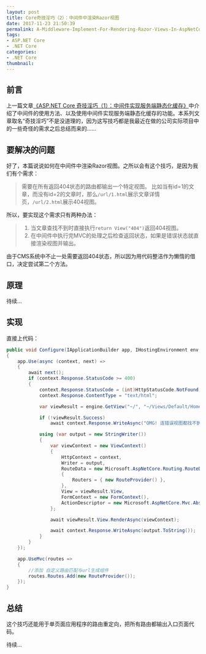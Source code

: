 ```yaml
---
layout: post
title: Core奇技淫巧（2）：中间件中渲染Razor视图
date: 2017-11-23 21:50:39
permalink: A-Middleware-Implement-For-Rendering-Razor-Views-In-AspNetCore
tags:
- ASP.NET Core
- .NET Core
categories:
- .NET Core
thumbnail:
---
```

## 前言

上一篇文章[《ASP.NET Core 奇技淫巧（1）：中间件实现服务端静态化缓存》](A-Middleware-Implement-For-Server-Side-Static-Caching-In-AspNetCore.html)中介绍了中间件的使用方法、以及使用中间件实现服务端静态化缓存的功能。本系列文章取名“奇技淫巧”不是没道理的，因为这写技巧都是我最近在做的公司实际项目中的一些奇怪的需求之后总结而来的……

## 要解决的问题

好了，本篇说说如何在中间件中渲染Razor视图。之所以会有这个技巧，是因为我们有个需求：

> 需要在所有返回404状态的路由都输出一个特定视图。
> 比如当有id=1的文章，而没有id=2的文章时，那么`/url/1.html`展示文章详情页，`/url/2.html`展示404视图。

所以，要实现这个需求只有两种办法：
> 1. 当文章查找不到时直接执行`return View("404")`返回404视图。
> 2. 在中间件中执行完MVC的处理之后检查返回状态，如果是错误状态就直接渲染视图并输出。

由于CMS系统中不止一处需要返回404状态，所以因为用代码整洁作为懒惰的借口，决定尝试第二个方法。

## 原理

待续...

## 实现

直接上代码：

```csharp
public void Configure(IApplicationBuilder app, IHostingEnvironment env, ICompositeViewEngine engine)
{
    app.Use(async (context, next) =>
    {
        await next();
        if (context.Response.StatusCode >= 400)
        {
            context.Response.StatusCode = (int)HttpStatusCode.NotFound;
            context.Response.ContentType = "text/html";

            var viewResult = engine.GetView("~/", "~/Views/Default/Home/Error.cshtml", true);

            if (!viewResult.Success)
                await context.Response.WriteAsync("OMG! 连错误视图都找不到了。。");

            using (var output = new StringWriter())
            {
                var viewContext = new ViewContext()
                {
                    HttpContext = context,
                    Writer = output,
                    RouteData = new Microsoft.AspNetCore.Routing.RouteData()
                    {
                        Routers = { new RouteProvider() },
                    },
                    View = viewResult.View,
                    FormContext = new FormContext(),
                    ActionDescriptor = new Microsoft.AspNetCore.Mvc.Abstractions.ActionDescriptor()
                };

                await viewResult.View.RenderAsync(viewContext);

                await context.Response.WriteAsync(output.ToString());
            }
        }
    });

    app.UseMvc(routes =>
    {
        //添加 自定义路由匹配与url生成组件
        routes.Routes.Add(new RouteProvider());
    });
}
```

## 总结

这个技巧还能用于单页面应用程序的路由重定向，把所有路由都输出入口页面代码。

待续...